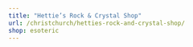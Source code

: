 ```yaml
---
title: "Hettie’s Rock & Crystal Shop"
url: /christchurch/hetties-rock-and-crystal-shop/
shop: esoteric
---
```

